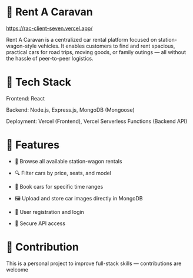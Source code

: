 # 🚐 Rent A Caravan

https://rac-client-seven.vercel.app/

Rent A Caravan is a centralized car rental platform focused on station-wagon-style vehicles. 
It enables customers to find and rent spacious, practical cars for road trips, moving goods, or family outings — all without the hassle of peer-to-peer logistics.

#  **🔧 Tech Stack**
Frontend:
React

Backend:
Node.js,
Express.js,
MongoDB (Mongoose)

Deployment:
Vercel (Frontend),
Vercel Serverless Functions (Backend API)

# **🚗 Features**
* 📄 Browse all available station-wagon rentals

* 🔍 Filter cars by price, seats, and model

* 🧾 Book cars for specific time ranges

* 🖼 Upload and store car images directly in MongoDB

* 👤 User registration and login

* 🔐 Secure API access

# **📣 Contribution**
This is a personal project to improve full-stack skills — contributions are welcome

